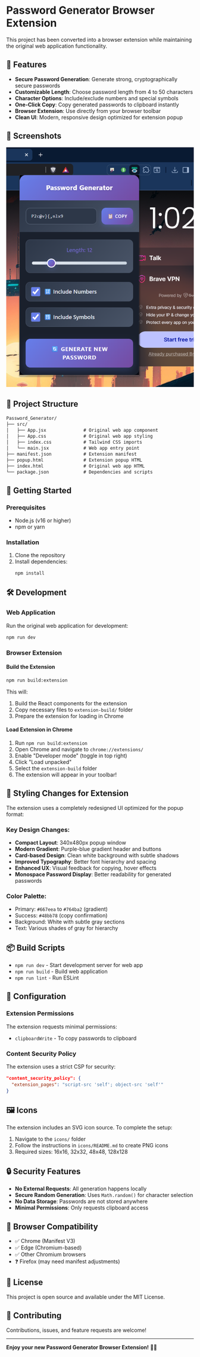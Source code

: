 # Password Generator Browser Extension

This project has been converted into a browser extension while maintaining the original web application functionality.

## 🌟 Features

- **Secure Password Generation**: Generate strong, cryptographically secure passwords
- **Customizable Length**: Choose password length from 4 to 50 characters
- **Character Options**: Include/exclude numbers and special symbols
- **One-Click Copy**: Copy generated passwords to clipboard instantly
- **Browser Extension**: Use directly from your browser toolbar
- **Clean UI**: Modern, responsive design optimized for extension popup

## 📸 Screenshots

<p align="center">
  <img src="https://github.com/hellman53/Strong-Password-Generator/blob/6ddf5666525f5cb8345c6c773b15850a3740ca39/public/preview.png" alt="Preview" width="600"/>
</p>

## 📁 Project Structure

```
Password_Generator/
├── src/
│   ├── App.jsx              # Original web app component
│   ├── App.css              # Original web app styling
│   ├── index.css            # Tailwind CSS imports
│   └── main.jsx             # Web app entry point
├── manifest.json            # Extension manifest
├── popup.html               # Extension popup HTML
├── index.html               # Original web app HTML
└── package.json             # Dependencies and scripts
```

## 🚀 Getting Started

### Prerequisites
- Node.js (v16 or higher)
- npm or yarn

### Installation
1. Clone the repository
2. Install dependencies:
   ```bash
   npm install
   ```

## 🛠️ Development

### Web Application
Run the original web application for development:
```bash
npm run dev
```

### Browser Extension

#### Build the Extension
```bash
npm run build:extension
```

This will:
1. Build the React components for the extension
2. Copy necessary files to `extension-build/` folder
3. Prepare the extension for loading in Chrome

#### Load Extension in Chrome
1. Run `npm run build:extension`
2. Open Chrome and navigate to `chrome://extensions/`
3. Enable "Developer mode" (toggle in top right)
4. Click "Load unpacked"
5. Select the `extension-build` folder
6. The extension will appear in your toolbar!

## 🎨 Styling Changes for Extension

The extension uses a completely redesigned UI optimized for the popup format:

### Key Design Changes:
- **Compact Layout**: 340x480px popup window
- **Modern Gradient**: Purple-blue gradient header and buttons
- **Card-based Design**: Clean white background with subtle shadows
- **Improved Typography**: Better font hierarchy and spacing
- **Enhanced UX**: Visual feedback for copying, hover effects
- **Monospace Password Display**: Better readability for generated passwords

### Color Palette:
- Primary: `#667eea` to `#764ba2` (gradient)
- Success: `#48bb78` (copy confirmation)
- Background: White with subtle gray sections
- Text: Various shades of gray for hierarchy

## 📦 Build Scripts

- `npm run dev` - Start development server for web app
- `npm run build` - Build web application
- `npm run lint` - Run ESLint

## 🔧 Configuration

### Extension Permissions
The extension requests minimal permissions:
- `clipboardWrite` - To copy passwords to clipboard

### Content Security Policy
The extension uses a strict CSP for security:
```json
"content_security_policy": {
  "extension_pages": "script-src 'self'; object-src 'self'"
}
```

## 🖼️ Icons

The extension includes an SVG icon source. To complete the setup:

1. Navigate to the `icons/` folder
2. Follow the instructions in `icons/README.md` to create PNG icons
3. Required sizes: 16x16, 32x32, 48x48, 128x128

## 🔒 Security Features

- **No External Requests**: All generation happens locally
- **Secure Random Generation**: Uses `Math.random()` for character selection
- **No Data Storage**: Passwords are not stored anywhere
- **Minimal Permissions**: Only requests clipboard access

## 📱 Browser Compatibility

- ✅ Chrome (Manifest V3)
- ✅ Edge (Chromium-based)
- ✅ Other Chromium browsers
- ❓ Firefox (may need manifest adjustments)

## 📄 License

This project is open source and available under the MIT License.

## 🤝 Contributing

Contributions, issues, and feature requests are welcome!

---

**Enjoy your new Password Generator Browser Extension!** 🔐✨
